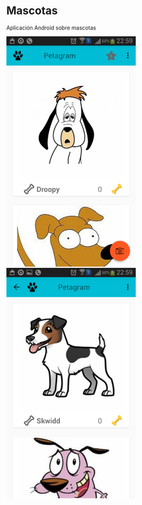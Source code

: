 # Mascotas
Aplicación Android sobre mascotas

<img src="/Screenshot_2016-05-18-22-59-25.png" alt="print app" height="600px"/> <img src="/Screenshot_2016-05-18-22-59-34.png" alt="print app" height="600px"/>
